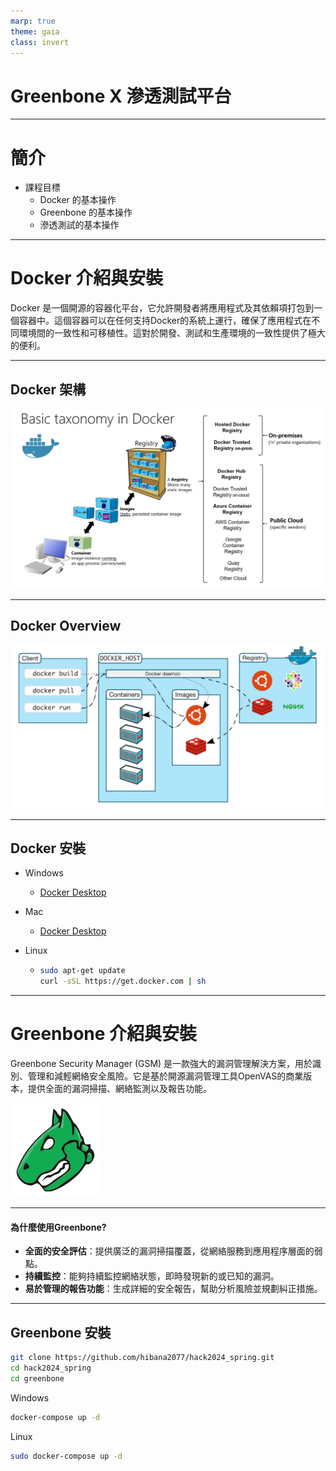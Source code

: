 ```yaml
---
marp: true
theme: gaia
class: invert
---
```


<!-- _backgroundImage: url('https://marp.app/assets/hero-background.jpg')-->
<!-- _class: lead -->

# Greenbone X 滲透測試平台

---

# 簡介

- 課程目標
    - Docker 的基本操作
    - Greenbone 的基本操作
    - 滲透測試的基本操作

---

# Docker 介紹與安裝

Docker 是一個開源的容器化平台，它允許開發者將應用程式及其依賴項打包到一個容器中。這個容器可以在任何支持Docker的系統上運行，確保了應用程式在不同環境間的一致性和可移植性。這對於開發、測試和生產環境的一致性提供了極大的便利。

---

## Docker 架構

![w:900](./basic_taxonomy.png)

---

## Docker Overview

![w:900](./docker_overview.png)

---

## Docker 安裝

- Windows
    - [Docker Desktop](https://www.docker.com/products/docker-desktop)

- Mac
    - [Docker Desktop](https://www.docker.com/products/docker-desktop)

- Linux
    - ```bash
      sudo apt-get update
      curl -sSL https://get.docker.com | sh
      ```

---

# Greenbone 介紹與安裝

Greenbone Security Manager (GSM) 是一款強大的漏洞管理解決方案，用於識別、管理和減輕網絡安全風險。它是基於開源漏洞管理工具OpenVAS的商業版本，提供全面的漏洞掃描、網絡監測以及報告功能。

![](./greenbone.png)

---

#### 為什麼使用Greenbone?
- **全面的安全評估**：提供廣泛的漏洞掃描覆蓋，從網絡服務到應用程序層面的弱點。
- **持續監控**：能夠持續監控網絡狀態，即時發現新的或已知的漏洞。
- **易於管理的報告功能**：生成詳細的安全報告，幫助分析風險並規劃糾正措施。

---

## Greenbone 安裝

```bash
git clone https://github.com/hibana2077/hack2024_spring.git
cd hack2024_spring
cd greenbone
```

Windows

```bash
docker-compose up -d
```

Linux

```bash
sudo docker-compose up -d
```
